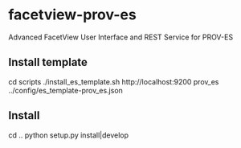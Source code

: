 # facetview-prov-es
Advanced FacetView User Interface and REST Service for PROV-ES


## Install template

cd scripts
./install_es_template.sh http://localhost:9200 prov_es ../config/es_template-prov_es.json


## Install

cd ..
python setup.py install|develop
